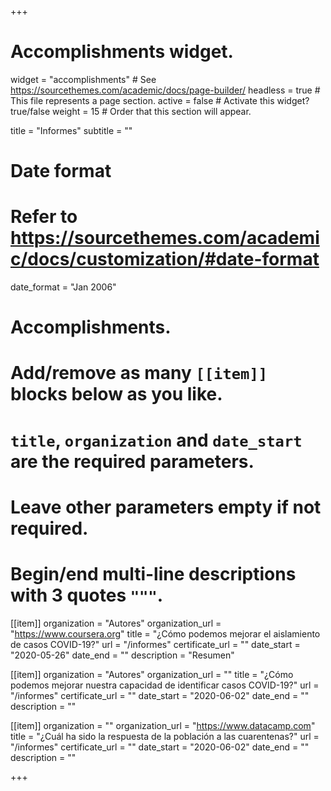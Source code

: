 +++
# Accomplishments widget.
widget = "accomplishments"  # See https://sourcethemes.com/academic/docs/page-builder/
headless = true  # This file represents a page section.
active = false  # Activate this widget? true/false
weight = 15  # Order that this section will appear.

title = "Informes"
subtitle = ""

# Date format
#   Refer to https://sourcethemes.com/academic/docs/customization/#date-format
date_format = "Jan 2006"

# Accomplishments.
#   Add/remove as many `[[item]]` blocks below as you like.
#   `title`, `organization` and `date_start` are the required parameters.
#   Leave other parameters empty if not required.
#   Begin/end multi-line descriptions with 3 quotes `"""`.

[[item]]
  organization = "Autores"
  organization_url = "https://www.coursera.org"
  title = "¿Cómo podemos mejorar el aislamiento de casos COVID-19?"
  url = "/informes"
  certificate_url = ""
  date_start = "2020-05-26"
  date_end = ""
  description = "Resumen"

[[item]]
  organization = "Autores"
  organization_url = ""
  title = "¿Cómo podemos mejorar nuestra capacidad de identificar casos COVID-19?"
  url = "/informes"
  certificate_url = ""
  date_start = "2020-06-02"
  date_end = ""
  description = ""
  
[[item]]
  organization = ""
  organization_url = "https://www.datacamp.com"
  title = "¿Cuál ha sido la respuesta de la población a las cuarentenas?"
  url = "/informes"
  certificate_url = ""
  date_start = "2020-06-02"
  date_end = ""
  description = ""

+++
